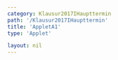 ```yaml
---
category: Klausur2017IHaupttermin
path: '/Klausur2017IHaupttermin'
title: 'AppletA1'
type: 'Applet'

layout: nil
---
```

<link type="text/css" href="https://cdnjs.cloudflare.com/ajax/libs/jsxgraph/0.99.6/jsxgraph.css"><link rel="stylesheet" type="text/css" href="//cdnjs.cloudflare.com/ajax/libs/jsxgraph/0.99.7/jsxgraph.css" />
<div id="c53a4561-a734-4a0c-9f1e-975a9efe9c24" class="jxgbox" style="width:500px; height:500px">
<script type="text/javascript">
    (function() {
	const board = JXG.JSXGraph.initBoard('c53a4561-a734-4a0c-9f1e-975a9efe9c24', {
    							boundingbox: [-5, 25, 25, -5],
                  axis: false
              });
  



var phi = board.create('slider', [[5,19], [11,19], [0, 25, 53.13]], {name:'&phi;'});

var D = board.create('point',[0,17], {name: 'D', fixed: true});
var S = board.create('point',[0,20], {name: 'S', fixed: true}, {fixed: true});
  var DS = board.create('line', [D, S], {straightLast: false, fixed: true});
  
  var F = board.create('point',[
			function() { return S.X()+Math.sin(phi.Value() * Math.PI/180); },
      function() { return S.Y()+Math.cos(phi.Value() * Math.PI/180)*-1; }
	], {visible:false});
  var SF = board.create('line', [S, F], {straightFirst: false, fixed: true});
  var G = board.create('point',[5, D.Y()], {visible:false});
  var DG = board.create('line', [D, G], {straightFirst: false, fixed: true, visible:false});
  var C = board.create('Intersection', [DG,SF], {name: 'C', color:'green'});
  var DC = board.create('line', [D, C], {straightFirst: false,straightLast: false, fixed: true, color:'green'});
  var K = board.create('point',[4, 0], {visible:false});
  var L = board.create('point',[4, 2], {visible:false});
  var KL = board.create('line', [K, L], {fixed: true, visible: false});
  var B= board.create('Intersection', [KL, SF], {fixed: true,name: 'B', color:'green'});
  var AB = board.create('parallel', [DC, B], {strokeColor: 'green', visible:false});
  var A = board.create('Intersection', [AB, DS], {fixed: true,name: 'A', color:'green'});
  var ABV = board.create('line', [A, B], {straightFirst: false,straightLast: false, fixed: true});
  board.create('segment', [A,B], {color:'green'})
var winkel = board.create('angle', [D,S,C], {name:'&phi;', radius:2})
  board.create('text', [5,18,'V(&phi)=',{fixed:true}]
  board.create('text', [6.5,18, function(){return 1/3*Math.PI*(64/Math.tan(phi.Value()*Math.PI/180)-27*Math.tan(phi.Value()*Math.PI/180)*Math.tan(phi.Value()*Math.PI/180))}],{fixed:true});
})()
  </script>
  </div>
